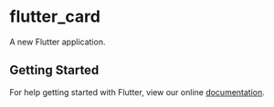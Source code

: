 # flutter_card

A new Flutter application.

## Getting Started

For help getting started with Flutter, view our online
[documentation](https://flutter.io/).
